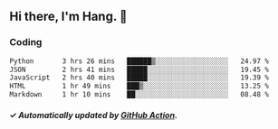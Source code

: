 ## Hi there, I'm Hang. 👋

### Coding

<!--START_SECTION:waka-->

```txt
Python       3 hrs 26 mins   ██████▒░░░░░░░░░░░░░░░░░░   24.97 %
JSON         2 hrs 41 mins   █████░░░░░░░░░░░░░░░░░░░░   19.45 %
JavaScript   2 hrs 40 mins   █████░░░░░░░░░░░░░░░░░░░░   19.39 %
HTML         1 hr 49 mins    ███▒░░░░░░░░░░░░░░░░░░░░░   13.25 %
Markdown     1 hr 10 mins    ██░░░░░░░░░░░░░░░░░░░░░░░   08.48 %
```

<!--END_SECTION:waka-->

##### ✓ Automatically updated by [GitHub Action](https://github.com/huhuhang/huhuhang/actions).
